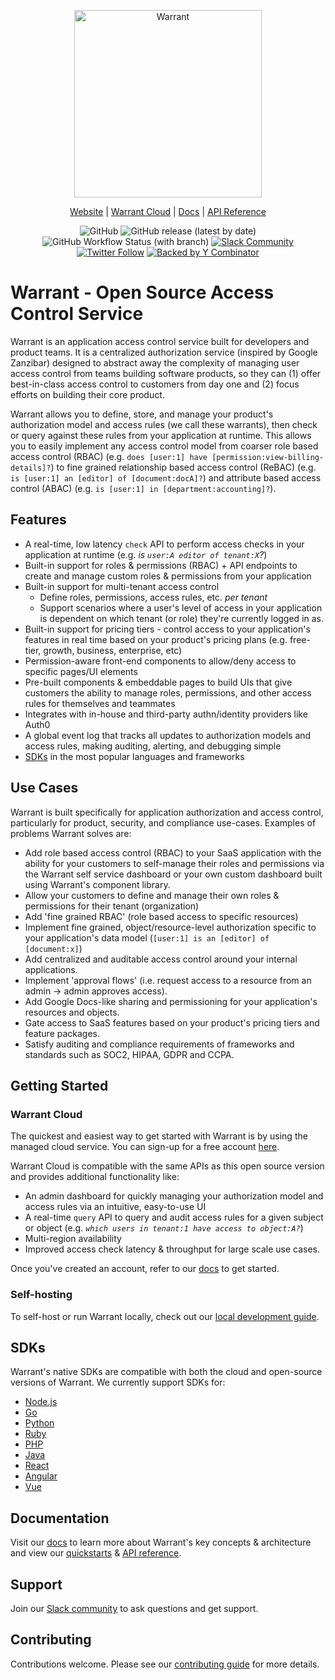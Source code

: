 <p align="center">
    <a href="https://warrant.dev/"><img src="https://warrant.dev/images/logo-primary-wide.png" width="300px" alt="Warrant" /></a>
</p>
<p align="center">
  <a href="https://warrant.dev/">Website</a> |
  <a href="https://app.warrant.dev/signup">Warrant Cloud</a> |
  <a href="https://docs.warrant.dev/">Docs</a> |
  <a href="https://docs.warrant.dev/objecttypes/get-all-object-types/">API Reference</a>
</p>

<p align="center">
    <img alt="GitHub" src="https://img.shields.io/github/license/warrant-dev/warrant?color=4F0DCC">
    <img alt="GitHub release (latest by date)" src="https://img.shields.io/github/v/release/warrant-dev/warrant?color=FF5E00">
    <img alt="GitHub Workflow Status (with branch)" src="https://img.shields.io/github/actions/workflow/status/warrant-dev/warrant/go.yaml?branch=main">
    <a href="https://join.slack.com/t/warrantcommunity/shared_invite/zt-12g84updv-5l1pktJf2bI5WIKN4_~f4w"><img alt="Slack Community" src="https://img.shields.io/badge/Slack%20Community-4A154B?style=flat&logo=slack"></a>
    <a href="https://twitter.com/warrant_dev"><img alt="Twitter Follow" src="https://img.shields.io/badge/follow-%40warrant__dev-1DA1F2?logo=twitter"></a>
    <a href="https://www.ycombinator.com/companies/warrant"><img alt="Backed by Y Combinator" src="https://img.shields.io/badge/Backed%20by-Y%20Combinator-%23E16E38"/></a>
</p>

# Warrant - Open Source Access Control Service

Warrant is an application access control service built for developers and product teams. It is a centralized authorization service (inspired by Google Zanzibar) designed to abstract away the complexity of managing user access control from teams building software products, so they can (1) offer best-in-class access control to customers from day one and (2) focus efforts on building their core product.

Warrant allows you to define, store, and manage your product's authorization model and access rules (we call these warrants), then check or query against these rules from your application at runtime. This allows you to easily implement any access control model from coarser role based access control (RBAC) (e.g. `does [user:1] have [permission:view-billing-details]?`) to fine grained relationship based access control (ReBAC) (e.g. `is [user:1] an [editor] of [document:docA]?`) and attribute based access control (ABAC) (e.g. `is [user:1] in [department:accounting]?`).

## Features

- A real-time, low latency `check` API to perform access checks in your application at runtime (e.g. _is `user:A editor of tenant:X`?_)
- Built-in support for roles & permissions (RBAC) + API endpoints to create and manage custom roles & permissions from your application
- Built-in support for multi-tenant access control
  - Define roles, permissions, access rules, etc. _per tenant_
  - Support scenarios where a user's level of access in your application is dependent on which tenant (or role) they're currently logged in as.
- Built-in support for pricing tiers - control access to your application's features in real time based on your product's pricing plans (e.g. free-tier, growth, business, enterprise, etc)
- Permission-aware front-end components to allow/deny access to specific pages/UI elements
- Pre-built components & embeddable pages to build UIs that give customers the ability to manage roles, permissions, and other access rules for themselves and teammates
- Integrates with in-house and third-party authn/identity providers like Auth0
- A global event log that tracks all updates to authorization models and access rules, making auditing, alerting, and debugging simple
- [SDKs](#sdks) in the most popular languages and frameworks

## Use Cases

Warrant is built specifically for application authorization and access control, particularly for product, security, and compliance use-cases. Examples of problems Warrant solves are:

- Add role based access control (RBAC) to your SaaS application with the ability for your customers to self-manage their roles and permissions via the Warrant self service dashboard or your own custom dashboard built using Warrant's component library.
- Allow your customers to define and manage their own roles & permissions for their tenant (organization)
- Add 'fine grained RBAC' (role based access to specific resources)
- Implement fine grained, object/resource-level authorization specific to your application's data model (`[user:1] is an [editor] of [document:x]`)
- Add centralized and auditable access control around your internal applications.
- Implement 'approval flows' (i.e. request access to a resource from an admin -> admin approves access).
- Add Google Docs-like sharing and permissioning for your application's resources and objects.
- Gate access to SaaS features based on your product's pricing tiers and feature packages.
- Satisfy auditing and compliance requirements of frameworks and standards such as SOC2, HIPAA, GDPR and CCPA.

## Getting Started

### Warrant Cloud

The quickest and easiest way to get started with Warrant is by using the managed cloud service. You can sign-up for a free account [here](https://app.warrant.dev/signup).

Warrant Cloud is compatible with the same APIs as this open source version and provides additional functionality like:

- An admin dashboard for quickly managing your authorization model and access rules via an intuitive, easy-to-use UI
- A real-time `query` API to query and audit access rules for a given subject or object (e.g. _`which users in tenant:1 have access to object:A?`_)
- Multi-region availability
- Improved access check latency & throughput for large scale use cases.

Once you've created an account, refer to our [docs](https://docs.warrant.dev/) to get started.

### Self-hosting

To self-host or run Warrant locally, check out our [local development guide](/development.md).

## SDKs

Warrant's native SDKs are compatible with both the cloud and open-source versions of Warrant. We currently support SDKs for:

- [Node.js](https://github.com/warrant-dev/warrant-node)
- [Go](https://github.com/warrant-dev/warrant-go)
- [Python](https://github.com/warrant-dev/warrant-python)
- [Ruby](https://github.com/warrant-dev/warrant-ruby)
- [PHP](https://github.com/warrant-dev/warrant-php)
- [Java](https://github.com/warrant-dev/warrant-java)
- [React](https://github.com/warrant-dev/react-warrant-js)
- [Angular](https://github.com/warrant-dev/angular-warrant)
- [Vue](https://github.com/warrant-dev/vue-warrant)

## Documentation

Visit our [docs](https://docs.warrant.dev/) to learn more about Warrant's key concepts & architecture and view our [quickstarts](https://docs.warrant.dev/quickstart/role-based-access-control/) & [API reference](https://docs.warrant.dev/objecttypes/get-all-object-types/).

## Support

Join our [Slack community](https://join.slack.com/t/warrantcommunity/shared_invite/zt-12g84updv-5l1pktJf2bI5WIKN4_~f4w) to ask questions and get support.

## Contributing

Contributions welcome. Please see our [contributing guide](/CONTRIBUTING.md) for more details.
